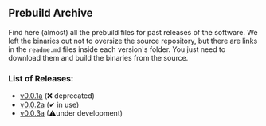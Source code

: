 ## Prebuild Archive
Find here (almost) all the prebuild files for past releases of the software. We left the binaries out not to oversize the source repository, but there are links in the `readme.md` files inside each version's folder. You just need to download them and build the binaries from the source.

### List of Releases:
- [v0.0.1a](/prebuild/v0.0.1a) (❌ deprecated)
- [v0.0.2a](/prebuild/v0.0.2a) (✔ in use)
- [v0.0.3a](/prebuild/v0.0.3a) (⚠under development)